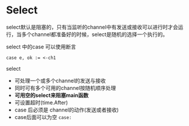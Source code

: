 # Select



select默认是阻塞的，只有当监听的channel中有发送或接收可以进行时才会运行，当多个channel都准备好的时候，select是随机的选择一个执行的。

select 中的case 可以使用断言

```
case e, ok := <-ch1
```



select

- 可处理一个或多个channel的发送与接收
- 同时可有多个可用的channel按随机顺序处理
- **可用空的select来阻塞main函数**
- 可设置超时(time.After)
- case 后必须是 channel的动作(发送或者接收)
- case后面可以为空 `case:`

